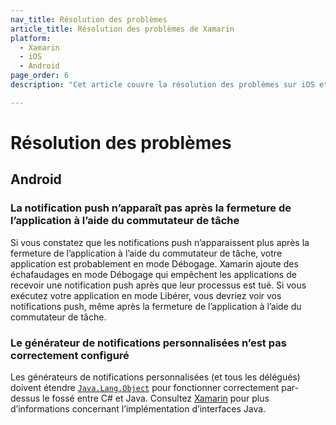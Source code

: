 ```yaml
---
nav_title: Résolution des problèmes
article_title: Résolution des problèmes de Xamarin
platform: 
  - Xamarin
  - iOS
  - Android
page_order: 6
description: "Cet article couvre la résolution des problèmes sur iOS et Android pour la plateforme Xamarin."

---
```


# Résolution des problèmes

## Android

### La notification push n’apparaît pas après la fermeture de l’application à l’aide du commutateur de tâche

Si vous constatez que les notifications push n’apparaissent plus après la fermeture de l’application à l’aide du commutateur de tâche, votre application est probablement en mode Débogage. Xamarin ajoute des échafaudages en mode Débogage qui empêchent les applications de recevoir une notification push après que leur processus est tué. Si vous exécutez votre application en mode Libérer, vous devriez voir vos notifications push, même après la fermeture de l’application à l’aide du commutateur de tâche.

### Le générateur de notifications personnalisées n’est pas correctement configuré

Les générateurs de notifications personnalisées (et tous les délégués) doivent étendre [`Java.Lang.Object`][2] pour fonctionner correctement par-dessus le fossé entre C# et Java. Consultez [Xamarin][1] pour plus d’informations concernant l’implémentation d’interfaces Java.

[1]: https://developer.xamarin.com/guides/android/advanced_topics/java_integration_overview/working_with_jni/#Implementing_Interfaces
[2]: https://developer.xamarin.com/api/type/Android.Runtime.IJavaObject/
